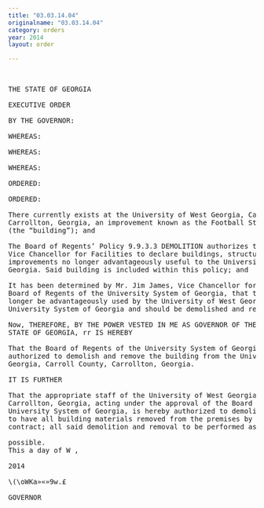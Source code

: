```yaml
---
title: "03.03.14.04"
originalname: "03.03.14.04"
category: orders
year: 2014
layout: order

---
```

<pre>
    

THE STATE OF GEORGIA

EXECUTIVE ORDER

BY THE GOVERNOR:

WHEREAS:

WHEREAS:

WHEREAS:

ORDERED:

ORDERED:

There currently exists at the University of West Georgia, Carroll County,
Carrollton, Georgia, an improvement known as the Football Storage (#0043),
(the “building”); and

The Board of Regents’ Policy 9.9.3.3 DEMOLITION authorizes the Chancellor or
Vice Chancellor for Facilities to declare buildings, structures and other
improvements no longer advantageously useful to the University System of
Georgia. Said building is included within this policy; and

It has been determined by Mr. Jim James, Vice Chancellor for Facilities of the
Board of Regents of the University System of Georgia, that the building can no
longer be advantageously used by the University of West Georgia or the
University System of Georgia and should be demolished and removed.

Now, THEREFORE, BY THE POWER VESTED IN ME AS GOVERNOR OF THE
STATE OF GEORGIA, rr IS HEREBY

That the Board of Regents of the University System of Georgia is hereby
authorized to demolish and remove the building from the University of West
Georgia, Carroll County, Carrollton, Georgia.

IT IS FURTHER

That the appropriate staff of the University of West Georgia, Carroll County,
Carrollton, Georgia, acting under the approval of the Board of Regents of the
University System of Georgia, is hereby authorized to demolish the building and
to have all building materials removed from the premises by public works
contract; all said demolition and removal to be performed as expeditiously as

possible.
This a day of W ,

2014

\(\oWKa»«»9w.£

GOVERNOR

</pre>
